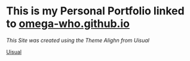 # This is my Personal Portfolio linked to [omega-who.github.io](omega-who.github.io)

*This Site was created using the Theme Alighn from Uisual*

[Uisual](https://uisual.com)
